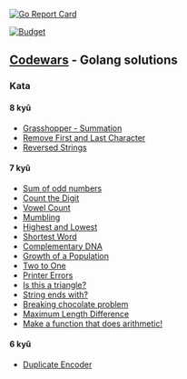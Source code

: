[![Go Report Card](https://goreportcard.com/badge/github.com/d0p4m1n3/codewarsGo)](https://goreportcard.com/report/github.com/d0p4m1n3/codewarsGo)

[![Budget](https://www.codewars.com/users/d0p4m1n3/badges/large)](https://www.codewars.com/users/d0p4m1n3/badges/large)

## [Codewars](https://www.codewars.com) - Golang solutions

### Kata

#### 8 kyû
- [Grasshopper - Summation](https://github.com/d0p4m1n3/codewarsGo/tree/master/grasshopper_summation)
- [Remove First and Last Character](https://github.com/G354m7kuN57w3rk/codewarsGo/tree/master/remove_first_and_last_character)
- [Reversed Strings](https://github.com/d0p4m1n3/codewarsGo/tree/master/reversed_strings)


#### 7 kyû
- [Sum of odd numbers](https://github.com/d0p4m1n3/codewarsGo/tree/master/sum_of_odd_numbers)
- [Count the Digit](https://github.com/d0p4m1n3/codewarsGo/tree/master/count_the_digit)
- [Vowel Count](https://github.com/d0p4m1n3/codewarsGo/tree/master/vowel_count)
- [Mumbling](https://github.com/d0p4m1n3/codewarsGo/tree/master/mumbling)
- [Highest and Lowest](https://github.com/d0p4m1n3/codewarsGo/tree/master/highest_and_lowest)
- [Shortest Word](https://github.com/d0p4m1n3/codewarsGo/tree/master/shortest_word)
- [Complementary DNA](https://github.com/d0p4m1n3/codewarsGo/tree/master/complementary_dna)
- [Growth of a Population](https://github.com/d0p4m1n3/codewarsGo/tree/master/growth_of_a_population)
- [Two to One](https://github.com/d0p4m1n3/codewarsGo/tree/master/two_to_one)
- [Printer Errors](https://github.com/d0p4m1n3/codewarsGo/tree/master/printer_errors)
- [Is this a triangle?](https://github.com/d0p4m1n3/codewarsGo/tree/master/is_this_a_triangle)
- [String ends with?](https://github.com/d0p4m1n3/codewarsGo/tree/master/string_ends_with)
- [Breaking chocolate problem](https://github.com/d0p4m1n3/codewarsGo/tree/master/breaking_chocolate_problem)
- [Maximum Length Difference](https://github.com/d0p4m1n3/codewarsGo/tree/master/maximum_length_difference)
- [Make a function that does arithmetic!](https://github.com/d0p4m1n3/codewarsGo/tree/master/make_a_function_that_does_arithmetic)


#### 6 kyû
- [Duplicate Encoder](https://github.com/d0p4m1n3/codewarsGo/tree/master/duplicate_encoder)
